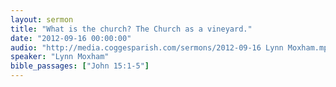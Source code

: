 ```yaml
---
layout: sermon
title: "What is the church? The Church as a vineyard."
date: "2012-09-16 00:00:00"
audio: "http://media.coggesparish.com/sermons/2012-09-16 Lynn Moxham.mp3"
speaker: "Lynn Moxham"
bible_passages: ["John 15:1-5"]
---
```

